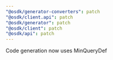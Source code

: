 ```yaml
---
"@osdk/generator-converters": patch
"@osdk/client.api": patch
"@osdk/generator": patch
"@osdk/client": patch
"@osdk/api": patch
---
```


Code generation now uses MinQueryDef
